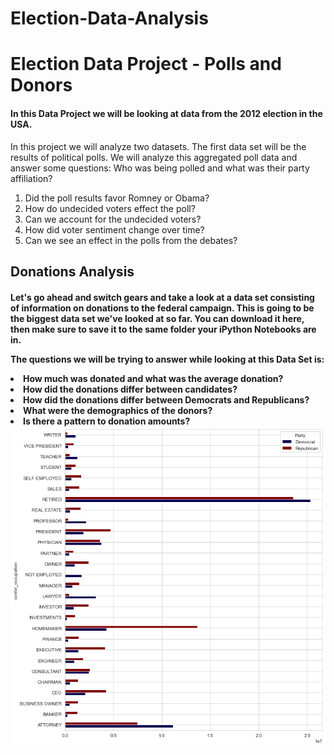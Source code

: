 # Election-Data-Analysis
<h1>Election Data Project - Polls and Donors</h1>
<h4>In this Data Project we will be looking at data from the 2012 election in the USA.</h4>
In this project we will analyze two datasets. The first data set will be the results of political polls. We will analyze this aggregated poll data and answer some questions:
Who was being polled and what was their party affiliation?
<ol>
<li>Did the poll results favor Romney or Obama?</li>
<li>How do undecided voters effect the poll?</li>
<li>Can we account for the undecided voters?</li>
<li>How did voter sentiment change over time?</li>
<li>Can we see an effect in the polls from the debates?</li></ol>


<h2>Donations Analysis</h2>
<h4>Let's go ahead and switch gears and take a look at a data set consisting of information on donations to the federal campaign.</h41>
This is going to be the biggest data set we've looked at so far. You can download it here, then make sure to save it to the same folder your iPython Notebooks are in.

The questions we will be trying to answer while looking at this Data Set is:

<li>How much was donated and what was the average donation?</li>
<li>How did the donations differ between candidates?</li>
<li>How did the donations differ between Democrats and Republicans?</li>
<li>What were the demographics of the donors?</li>
<li>Is there a pattern to donation amounts?</li>

<img src="election.png" alt="Analysis">
